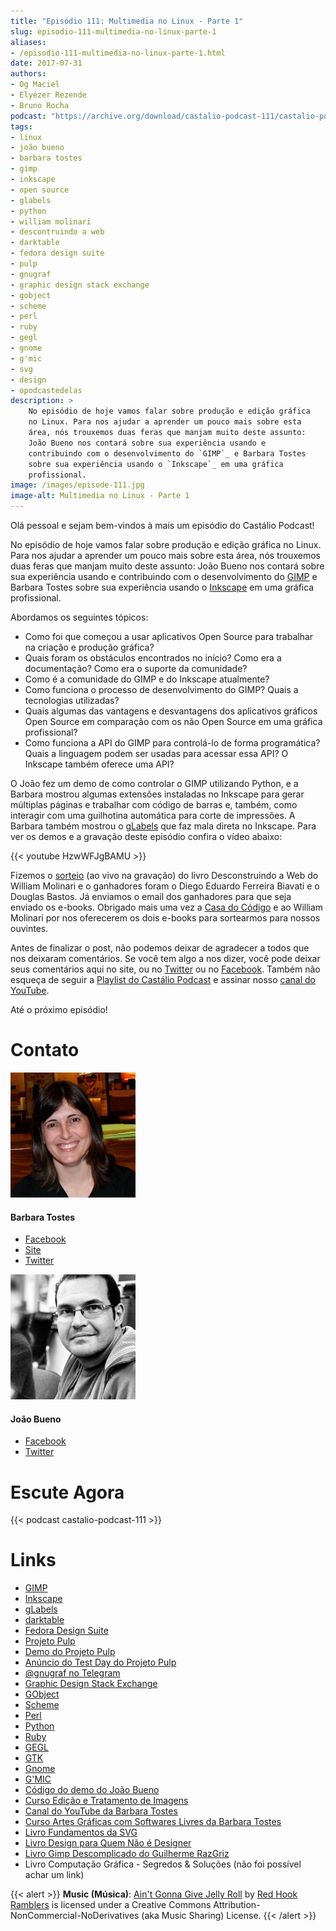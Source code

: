 ```yaml
---
title: "Episódio 111: Multimedia no Linux - Parte 1"
slug: episodio-111-multimedia-no-linux-parte-1
aliases:
- /episodio-111-multimedia-no-linux-parte-1.html
date: 2017-07-31
authors:
- Og Maciel
- Elyézer Rezende
- Bruno Rocha
podcast: "https://archive.org/download/castalio-podcast-111/castalio-podcast-111.mp3"
tags:
- linux
- joão bueno
- barbara tostes
- gimp
- inkscape
- open source
- glabels
- python
- william molinari
- descontruindo a web
- darktable
- fedora design suite
- pulp
- gnugraf
- graphic design stack exchange
- gobject
- scheme
- perl
- ruby
- gegl
- gnome
- g'mic
- svg
- design
- opodcastedelas
description: >
    No episódio de hoje vamos falar sobre produção e edição gráfica
    no Linux. Para nos ajudar a aprender um pouco mais sobre esta
    área, nós trouxemos duas feras que manjam muito deste assunto:
    João Bueno nos contará sobre sua experiência usando e
    contribuindo com o desenvolvimento do `GIMP`_ e Barbara Tostes
    sobre sua experiência usando o `Inkscape`_ em uma gráfica
    profissional.
image: /images/episode-111.jpg
image-alt: Multimedia no Linux - Parte 1
---
```


Olá pessoal e sejam bem-vindos à mais um episódio do Castálio Podcast!

No episódio de hoje vamos falar sobre produção e edição gráfica no Linux. Para
nos ajudar a aprender um pouco mais sobre esta área, nós trouxemos duas feras
que manjam muito deste assunto: João Bueno nos contará sobre sua experiência
usando e contribuindo com o desenvolvimento do [GIMP](https://www.gimp.org/) e
Barbara Tostes sobre sua experiência usando o
[Inkscape](https://inkscape.org/pt-br/) em uma gráfica profissional.

<div class="clearfix"></div>

Abordamos os seguintes tópicos:

- Como foi que começou a usar aplicativos Open Source para trabalhar
    na criação e produção gráfica?
- Quais foram os obstáculos encontrados no início? Como era a
    documentação? Como era o suporte da comunidade?
- Como é a comunidade do GIMP e do Inkscape atualmente?
- Como funciona o processo de desenvolvimento do GIMP? Quais a
    tecnologias utilizadas?
- Quais algumas das vantagens e desvantagens dos aplicativos gráficos
    Open Source em comparação com os não Open Source em uma gráfica
    profissional?
- Como funciona a API do GIMP para controlá-lo de forma programática?
    Quais a linguagem podem ser usadas para acessar essa API? O Inkscape
    também oferece uma API?

O João fez um demo de como controlar o GIMP utilizando Python, e a Barbara
mostrou algumas extensões instaladas no Inkscape para gerar múltiplas páginas e
trabalhar com código de barras e, também, como interagir com uma guilhotina
automática para corte de impressões. A Barbara também mostrou o
[gLabels](http://glabels.org/) que faz mala direta no Inkscape. Para ver os
demos e a gravação deste episódio confira o vídeo abaixo:

{{< youtube HzwWFJgBAMU >}}

Fizemos o [sorteio](https://sorteador.com.br/sorteador/resultado/878388) (ao
vivo na gravação) do livro Desconstruindo a Web do William Molinari e o
ganhadores foram o Diego Eduardo Ferreira Biavati e o Douglas Bastos. Já
enviamos o email dos ganhadores para que seja enviado os e-books. Obrigado mais
uma vez a [Casa do Código](https://www.casadocodigo.com.br/) e ao William
Molinari por nos oferecerem os dois e-books para sortearmos para nossos
ouvintes.

Antes de finalizar o post, não podemos deixar de agradecer a todos que nos
deixaram comentários. Se você tem algo a nos dizer, você pode deixar seus
comentários aqui no site, ou no [Twitter](https://twitter.com/castaliopod) ou
no [Facebook](https://www.facebook.com/castaliopod). Também não esqueça de
seguir a [Playlist do Castálio
Podcast](https://open.spotify.com/user/elyezermr/playlist/0PDXXZRXbJNTPVSnopiMXg)
e assinar nosso [canal do YouTube](http://www.youtube.com/c/CastalioPodcast).

Até o próximo episódio!

# Contato

<div class="row">
    <div class="col-md-6">
        <p>
        <div class="media">
        <div class="media-left">
            <img class="media-object rounded-circle img-thumbnail" src="/images/barbara-tostes.jpg" alt="Barbara Tostes" width="200px">
        </div>
        <div class="media-body">
            <h4 class="media-heading">Barbara Tostes</h4>
            <ul class="list-unstyled">
                <li><i class="bi bi-facebook"></i> <a href="https://www.facebook.com/barbaratostes">Facebook</a></li>
                <li><i class="bi bi-globe"></i> <a href="http://www.barbara.blog.br">Site</a></li>
                <li><i class="bi bi-twitter"></i> <a href="https://twitter.com/creuzetica">Twitter</a></li>
            </ul>
        </div>
        </div>
        </p>
    </div>
    <div class="col-md-6">
        <p>
        <div class="media">
        <div class="media-left">
            <img class="media-object rounded-circle img-thumbnail" src="/images/joao-bueno.jpg" alt="João Bueno" width="200px">
        </div>
        <div class="media-body">
            <h4 class="media-heading">João Bueno</h4>
            <ul class="list-unstyled">
                <li><i class="bi bi-facebook"></i> <a href="https://www.facebook.com/jsbueno">Facebook</a></li>
                <li><i class="bi bi-twitter"></i> <a href="https://twitter.com/gwidion">Twitter</a></li>
            </ul>
        </div>
        </div>
        </p>
    </div>
</div>

# Escute Agora

{{< podcast castalio-podcast-111 >}}

# Links

- [GIMP](https://www.gimp.org/)
- [Inkscape](https://inkscape.org/pt-br/)
- [gLabels](http://glabels.org/)
- [darktable](http://www.darktable.org/)
- [Fedora Design Suite](https://labs.fedoraproject.org/pt_BR/design-suite/)
- [Projeto Pulp](http://pulpproject.org/)
- [Demo do Projeto Pulp](https://www.youtube.com/watch?v=vNQWXdlG9tA)
- [Anúncio do Test Day do Projeto Pulp](https://pulp.plan.io/projects/pulp/wiki/Test_Day_on_August_8_2017)
- [@gnugraf no Telegram](https://t.me/gnugraf)
- [Graphic Design Stack Exchange](https://graphicdesign.stackexchange.com/)
- [GObject](https://developer.gnome.org/gobject/stable/)
- [Scheme](http://www.scheme-reports.org/)
- [Perl](https://www.perl.org/)
- [Python](https://www.python.org/)
- [Ruby](https://www.ruby-lang.org/en/)
- [GEGL](http://www.gegl.org/)
- [GTK](https://www.gtk.org/)
- [Gnome](https://www.gnome.org/)
- [G'MIC](http://gmic.eu/gimp.shtml)
- [Código do demo do João Bueno](https://pastebin.com/VBetVUdY)
- [Curso Edição e Tratamento de Imagens](https://cursos.timtec.com.br/course/edicaoetratamento/intro/)
- [Canal do YouTube da Barbara Tostes](https://www.youtube.com/channel/UCDqcGm1UBR2pVkW7cQvpLxQ)
- [Curso Artes Gráficas com Softwares Livres da Barbara Tostes](https://www.youtube.com/playlist?list=PL058pFiG1gecMSwTlDZdv-Oc57IuLsmuH)
- [Livro Fundamentos da SVG](http://livrosdomaujor.com.br/svg/)
- [Livro Design para Quem Não é Designer](https://www.goodreads.com/book/show/13500628-design-para-quem-n-o-designer)
- [Livro Gimp Descomplicado do Guilherme RazGriz](http://www.editoraviena.com.br/produto-item-pedido/?id=8112)
- Livro Computação Gráfica - Segredos & Soluções (não foi possível achar um link)

{{< alert >}}
**Music (Música)**: [Ain\'t Gonna Give Jelly
Roll](http://freemusicarchive.org/music/Red_Hook_Ramblers/Live__WFMU_on_Antique_Phonograph_Music_Program_with_MAC_Feb_8_2011/Red_Hook_Ramblers_-_12_-_Aint_Gonna_Give_Jelly_Roll)
by [Red Hook Ramblers](http://www.redhookramblers.com/) is licensed under a
Creative Commons Attribution-NonCommercial-NoDerivatives (aka Music Sharing)
License.
{{< /alert >}}
